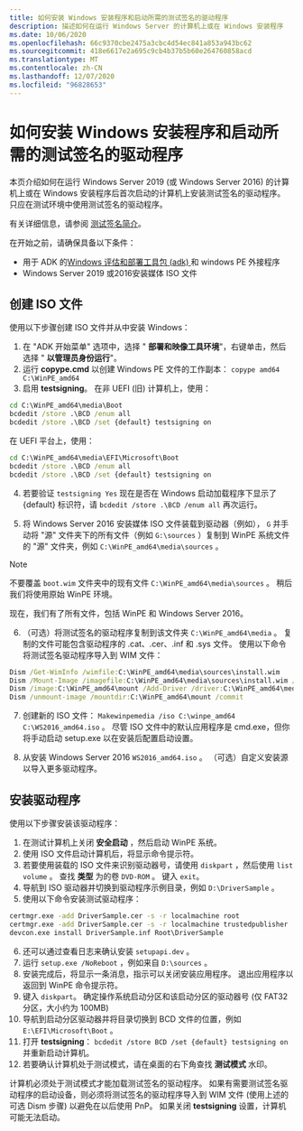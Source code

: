 ```yaml
---
title: 如何安装 Windows 安装程序和启动所需的测试签名的驱动程序
description: 描述如何在运行 Windows Server 的计算机上或在 Windows 安装程序
ms.date: 10/06/2020
ms.openlocfilehash: 66c9370cbe2475a3cbc4d54ec841a853a943bc62
ms.sourcegitcommit: 418e6617e2a695c9cb4b37b5b60e264760858acd
ms.translationtype: MT
ms.contentlocale: zh-CN
ms.lasthandoff: 12/07/2020
ms.locfileid: "96828653"
---
```

# <a name="how-to-install-a-test-signed-driver-required-for-windows-setup-and-boot"></a>如何安装 Windows 安装程序和启动所需的测试签名的驱动程序

本页介绍如何在运行 Windows Server 2019 (或 Windows Server 2016) 的计算机上或在 Windows 安装程序后首次启动的计算机上安装测试签名的驱动程序。 只应在测试环境中使用测试签名的驱动程序。

有关详细信息，请参阅 [测试签名简介](introduction-to-test-signing.md)。

在开始之前，请确保具备以下条件：
* 用于 ADK 的[Windows 评估和部署工具包 (adk) ](/windows-hardware/get-started/adk-install)和 windows PE 外接程序
* Windows Server 2019 或2016安装媒体 ISO 文件

## <a name="creating-the-iso-file"></a>创建 ISO 文件

使用以下步骤创建 ISO 文件并从中安装 Windows：
1. 在 "ADK 开始菜单" 选项中，选择 " **部署和映像工具环境**"，右键单击，然后选择 " **以管理员身份运行**"。
2. 运行 **copype.cmd** 以创建 Windows PE 文件的工作副本： `copype amd64 C:\WinPE_amd64`
3. 启用 **testsigning**。 在非 UEFI (旧) 计算机上，使用：

```cmd
cd C:\WinPE_amd64\media\Boot
bcdedit /store .\BCD /enum all
bcdedit /store .\BCD /set {default} testsigning on
```

在 UEFI 平台上，使用：

```cmd
cd C:\WinPE_amd64\media\EFI\Microsoft\Boot
bcdedit /store .\BCD /enum all
bcdedit /store .\BCD /set {default} testsigning on
```

4. 若要验证 `testsigning Yes` 现在是否在 Windows 启动加载程序下显示了 {default} 标识符，请 `bcdedit /store .\BCD /enum all` 再次运行。

5.  将 Windows Server 2016 安装媒体 ISO 文件装载到驱动器（例如）， `G` 并手动将 "源" 文件夹下的所有文件（例如 `G:\sources` ）复制到 WinPE 系统文件的 "源" 文件夹，例如 `C:\WinPE_amd64\media\sources` 。

> [!NOTE]
> 不要覆盖 `boot.wim` 文件夹中的现有文件 `C:\WinPE_amd64\media\sources` 。 稍后我们将使用原始 WinPE 环境。

现在，我们有了所有文件，包括 WinPE 和 Windows Server 2016。

6. （可选）将测试签名的驱动程序复制到该文件夹 `C:\WinPE_amd64\media` 。 复制的文件可能包含驱动程序的 .cat、.cer、.inf 和 .sys 文件。
使用以下命令将测试签名驱动程序导入到 WIM 文件：

```cmd
Dism /Get-WimInfo /wimfile:C:\WinPE_amd64\media\sources\install.wim
Dism /Mount-Image /imagefile:C:\WinPE_amd64\media\sources\install.wim /index:4 /mountdir:C:\WinPE_amd64\mount
Dism /image:C:\WinPE_amd64\mount /Add-Driver /driver:C:\WinPE_amd64\media\DriverSample
Dism /unmount-image /mountdir:C:\WinPE_amd64\mount /commit
```

7.  创建新的 ISO 文件： `Makewinpemedia /iso C:\winpe_amd64 C:\WS2016_amd64.iso` 。 尽管 ISO 文件中的默认应用程序是 cmd.exe，但你将手动启动 setup.exe 以在安装后配置启动设置。  

8. 从安装 Windows Server 2016 `WS2016_amd64.iso` 。 （可选）自定义安装源以导入更多驱动程序。

## <a name="installing-the-driver"></a>安装驱动程序

使用以下步骤安装该驱动程序：

1. 在测试计算机上关闭 **安全启动** ，然后启动 WinPE 系统。
2. 使用 ISO 文件启动计算机后，将显示命令提示符。
3. 若要使用装载的 ISO 文件来识别驱动器号，请使用 `diskpart` ，然后使用 `list volume` 。 查找 **类型** 为的卷 `DVD-ROM` 。 键入 `exit`。
4. 导航到 ISO 驱动器并切换到驱动程序示例目录，例如 `D:\DriverSample` 。
5. 使用以下命令安装测试驱动程序：
```cmd
certmgr.exe -add DriverSample.cer -s -r localmachine root
certmgr.exe -add DriverSample.cer -s -r localmachine trustedpublisher
devcon.exe install DriverSample.inf Root\DriverSample
```
6. 还可以通过查看日志来确认安装 `setupapi.dev` 。
7. 运行 `setup.exe /NoReboot` ，例如来自 `D:\sources` 。
8. 安装完成后，将显示一条消息，指示可以关闭安装应用程序。 退出应用程序以返回到 WinPE 命令提示符。
9. 键入 `diskpart`。 确定操作系统启动分区和该启动分区的驱动器号 (仅 FAT32 分区，大小约为 100MB) 
10. 导航到启动分区驱动器并将目录切换到 BCD 文件的位置，例如 `E:\EFI\Microsoft\Boot` 。
11. 打开 **testsigning**： `bcdedit /store BCD /set {default} testsigning on` 并重新启动计算机。
12. 若要确认计算机处于测试模式，请在桌面的右下角查找 **测试模式** 水印。

计算机必须处于测试模式才能加载测试签名的驱动程序。 如果有需要测试签名驱动程序的启动设备，则必须将测试签名的驱动程序导入到 WIM 文件 (使用上述的可选 Dism 步骤) 以避免在以后使用 PnP。 如果关闭 **testsigning** 设置，计算机可能无法启动。

